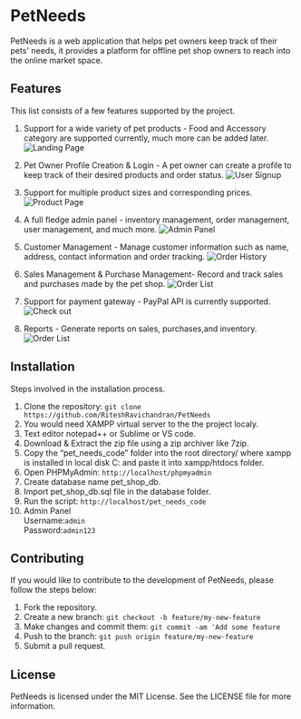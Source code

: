 # PetNeeds
PetNeeds is a web application that helps pet owners keep track of their pets' needs, it provides a platform for offline pet shop owners to reach into the online market space.

## Features
This list consists of a few features supported by the project.
1. Support for a wide variety of pet products - Food and Accessory category are supported currently, much more can be added later.
![Landing Page](https://user-images.githubusercontent.com/72683075/227520885-32148720-22f2-494e-ba73-fa35ee38c0cb.png)

2. Pet Owner Profile Creation & Login - A pet owner can create a profile to keep track of their desired products and order status.
![User Signup](https://user-images.githubusercontent.com/72683075/227521041-41cc162e-6c35-4429-a9ca-29a0ef980874.png)

3. Support for multiple product sizes and corresponding prices.
![Product Page](https://user-images.githubusercontent.com/72683075/227521215-2249ad38-1317-47cf-b86d-1e62b445aee9.png)

4. A full fledge admin panel - inventory management, order management, user management, and much more.
![Admin Panel](https://user-images.githubusercontent.com/72683075/227521315-f218253f-2b10-4753-b8c6-e593f6058032.png)

5. Customer Management - Manage customer information such as name, address, contact information and order tracking.
![Order History](https://user-images.githubusercontent.com/72683075/227521461-a3c9c4d6-5403-4290-803e-1684755a593e.png)

6. Sales Management & Purchase Management- Record and track sales and purchases made by the pet shop.
![Order List](https://user-images.githubusercontent.com/72683075/227521750-395066e5-07b7-4ebb-a8e8-15f008fa8d99.png)

8. Support for payment gateway - PayPal API is currently supported.
![Check out](https://user-images.githubusercontent.com/72683075/227521866-6abd3b92-1d32-4ed5-93ba-350a9f046d71.png)

9. Reports - Generate reports on sales, purchases,and inventory.
![Order List](https://user-images.githubusercontent.com/72683075/227521750-395066e5-07b7-4ebb-a8e8-15f008fa8d99.png)

## Installation
Steps involved in the installation process.
1. Clone the repository:
``` git clone https://github.com/RiteshRavichandran/PetNeeds ```
2. You would need XAMPP virtual server to the the project localy.
3. Text editor notepad++ or Sublime or VS code.
4. Download & Extract the zip file using a zip archiver like 7zip.
5. Copy the “pet_needs_code” folder into the root directory/ where xampp is installed in local disk C: and paste it into xampp/htdocs folder.
6. Open PHPMyAdmin: 
``` http://localhost/phpmyadmin ```
7. Create database name pet_shop_db.
8. Import pet_shop_db.sql file in the database folder.
9. Run the script:
``` http://localhost/pet_needs_code ```
10. Admin Panel <br> Username:``` admin ``` <br> Password:``` admin123 ```

## Contributing
If you would like to contribute to the development of PetNeeds, please follow the steps below:
1. Fork the repository.
2. Create a new branch: 
``` git checkout -b feature/my-new-feature ```
3. Make changes and commit them:
``` git commit -am 'Add some feature ```
4. Push to the branch: 
``` git push origin feature/my-new-feature ```
5. Submit a pull request.

## License
PetNeeds is licensed under the MIT License. See the LICENSE file for more information.
